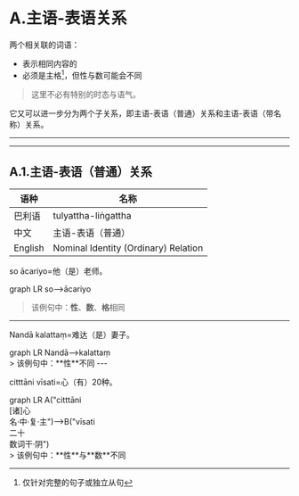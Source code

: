 # A.主语-表语关系

两个相关联的词语：
- 表示相同内容的
- 必须是主格[^1]，但性与数可能会不同

>这里不必有特别的时态与语气。

它又可以进一步分为两个子关系，即主语-表语（普通）关系和主语-表语（带名称）关系。

---
[^1]:仅针对完整的句子或独立从句

---

## A.1.主语-表语（普通）关系

|语种|名称|
|-|-|
|巴利语|tulyattha-liṅgattha|
|中文|主语-表语（普通）|
|English|Nominal Identity (Ordinary) Relation|


so ācariyo=他（是）老师。

<div class="mermaid">
graph LR
so-->ācariyo
</div>

> 该例句中：**性**、**数**、**格**相同

---

Nandā kalattaṃ=难达（是）妻子。
<div class="mermaid">
graph LR
Nandā-->kalattaṃ
</div>
> 该例句中：**性**不同
---

citttāni vīsati=心（有）20种。
<div class="mermaid">
graph LR
A("citttāni<br>[诸]心<br>名·中·复·主")-->B("vīsati<br>二十<br>数词干·阴")
</div>
> 该例句中：**性**与**数**不同

<script src="https://cdn.jsdelivr.net/npm/mermaid/dist/mermaid.min.js"></script>
<script>mermaid.initialize({startOnLoad:true});</script>